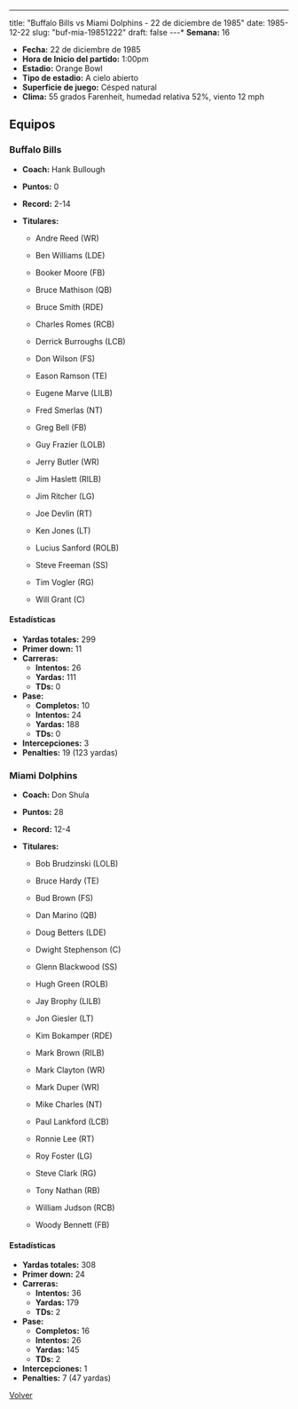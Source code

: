 ---
title: "Buffalo Bills vs Miami Dolphins - 22 de diciembre de 1985"
date: 1985-12-22
slug: "buf-mia-19851222"
draft: false
---* **Semana:** 16
* **Fecha:** 22 de diciembre de 1985
* **Hora de Inicio del partido:** 1:00pm
* **Estadio:** Orange Bowl
* **Tipo de estadio:** A cielo abierto
* **Superficie de juego:** Césped natural
* **Clima:** 55 grados Farenheit, humedad relativa 52%, viento 12 mph

## Equipos


### Buffalo Bills
* **Coach:** Hank Bullough
* **Puntos:** 0
* **Record:** 2-14
* **Titulares:** 

  * Andre Reed (WR) 

  * Ben Williams (LDE) 

  * Booker Moore (FB) 

  * Bruce Mathison (QB) 

  * Bruce Smith (RDE) 

  * Charles Romes (RCB) 

  * Derrick Burroughs (LCB) 

  * Don Wilson (FS) 

  * Eason Ramson (TE) 

  * Eugene Marve (LILB) 

  * Fred Smerlas (NT) 

  * Greg Bell (FB) 

  * Guy Frazier (LOLB) 

  * Jerry Butler (WR) 

  * Jim Haslett (RILB) 

  * Jim Ritcher (LG) 

  * Joe Devlin (RT) 

  * Ken Jones (LT) 

  * Lucius Sanford (ROLB) 

  * Steve Freeman (SS) 

  * Tim Vogler (RG) 

  * Will Grant (C) 

#### Estadísticas
* **Yardas totales:** 299
* **Primer down:** 11
* **Carreras:**
  * **Intentos:** 26
  * **Yardas:** 111
  * **TDs:** 0
* **Pase:**
  * **Completos:** 10
  * **Intentos:** 24
  * **Yardas:** 188
  * **TDs:** 0
* **Intercepciones:** 3
* **Penalties:** 19 (123 yardas)

### Miami Dolphins
* **Coach:** Don Shula
* **Puntos:** 28
* **Record:** 12-4
* **Titulares:** 

  * Bob Brudzinski (LOLB) 

  * Bruce Hardy (TE) 

  * Bud Brown (FS) 

  * Dan Marino (QB) 

  * Doug Betters (LDE) 

  * Dwight Stephenson (C) 

  * Glenn Blackwood (SS) 

  * Hugh Green (ROLB) 

  * Jay Brophy (LILB) 

  * Jon Giesler (LT) 

  * Kim Bokamper (RDE) 

  * Mark Brown (RILB) 

  * Mark Clayton (WR) 

  * Mark Duper (WR) 

  * Mike Charles (NT) 

  * Paul Lankford (LCB) 

  * Ronnie Lee (RT) 

  * Roy Foster (LG) 

  * Steve Clark (RG) 

  * Tony Nathan (RB) 

  * William Judson (RCB) 

  * Woody Bennett (FB) 

#### Estadísticas
* **Yardas totales:** 308
* **Primer down:** 24
* **Carreras:**
  * **Intentos:** 36
  * **Yardas:** 179
  * **TDs:** 2
* **Pase:**
  * **Completos:** 16
  * **Intentos:** 26
  * **Yardas:** 145
  * **TDs:** 2
* **Intercepciones:** 1
* **Penalties:** 7 (47 yardas)


[Volver](/historia/1985)
